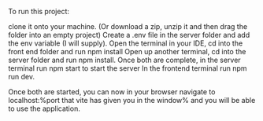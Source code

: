 To run this project:

clone it onto your machine. (Or download a zip, unzip it and then drag the folder into an empty project)
Create a .env file in the server folder and add the env variable (I will supply).
Open the terminal in your IDE, cd into the front end folder and run npm install
Open up another terminal, cd into the server folder and run npm install.
Once both are complete, in the server terminal run npm start to start the server
In the frontend terminal run npm run dev.

Once both are started, you can now in your browser navigate to localhost:%port that vite has given you in the window% and you will be able to use the application.
